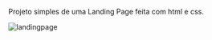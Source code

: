 Projeto simples de uma Landing Page feita com html e css.

![landingpage](https://user-images.githubusercontent.com/88461914/197373960-85d79312-a687-4d76-93b4-c713d308c47a.png)
